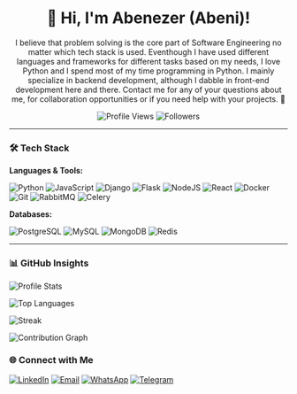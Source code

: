 <div align="center">

# 👋 Hi, I'm Abenezer (Abeni)!

I believe that problem solving is the core part of Software Engineering no matter which tech stack is used. Eventhough I have used different languages and frameworks for different tasks based on my needs, I love Python and I spend most of my time programming in Python. I mainly specialize in backend development, although I dabble in front-end development here and there. Contact me for any of your questions about me, for collaboration opportunities or if you need help with your projects. 🚀

![Profile Views](https://komarev.com/ghpvc/?username=abeni-al7&color=blueviolet&style=flat-square)
![Followers](https://img.shields.io/github/followers/abeni-al7?style=social)
</div>

---

### 🛠️ Tech Stack  
**Languages & Tools:**  

![Python](https://img.shields.io/badge/Python-3776AB?style=for-the-badge&logo=python&logoColor=white)
![JavaScript](https://img.shields.io/badge/-JavaScript-F7DF1E?logo=javascript&logoColor=black)
![Django](https://img.shields.io/badge/-Django-092E20?logo=django&logoColor=white)
![Flask](https://img.shields.io/badge/-Flask-000000?logo=flask&logoColor=white)
![NodeJS](https://img.shields.io/badge/-Node.js-339933?logo=node.js&logoColor=white)
![React](https://img.shields.io/badge/-React-61DAFB?logo=react&logoColor=black)
![Docker](https://img.shields.io/badge/-Docker-2496ED?logo=docker&logoColor=white)
![Git](https://img.shields.io/badge/-Git-F05032?logo=git&logoColor=white)
![RabbitMQ](https://img.shields.io/badge/-RabbitMQ-FF6600?logo=rabbitmq&logoColor=white)
![Celery](https://img.shields.io/badge/-Celery-37814A?logo=celery&logoColor=white)

**Databases:**  

![PostgreSQL](https://img.shields.io/badge/-PostgreSQL-4169E1?logo=postgresql&logoColor=white)
![MySQL](https://img.shields.io/badge/-MySQL-4479A1?logo=mysql&logoColor=white)
![MongoDB](https://img.shields.io/badge/-MongoDB-47A248?logo=mongodb&logoColor=white)
![Redis](https://img.shields.io/badge/-Redis-DC382D?logo=redis&logoColor=white)

---

### 📊 GitHub Insights

![Profile Stats](https://github-readme-stats.vercel.app/api?username=abeni-al7&show_icons=true&theme=radical)

![Top Languages](https://github-readme-stats.vercel.app/api/top-langs/?username=abeni-al7&layout=compact&theme=dark&hide=html,css)

![Streak](https://github-readme-streak-stats.herokuapp.com/?user=abeni-al7&theme=highcontrast)

![Contribution Graph](https://github-readme-activity-graph.vercel.app/graph?username=abeni-al7&theme=react-dark&hide_border=true&area=true)


### 🌐 Connect with Me

[![LinkedIn](https://img.shields.io/badge/LinkedIn-0077B5?logo=linkedin&logoColor=white)](https://linkedin.com/in/abenezer-alebachew)
[![Email](https://img.shields.io/badge/Email-EA4335?logo=gmail&logoColor=white)](mailto:abenezeralebachew3@gmail.com)
[![WhatsApp](https://img.shields.io/badge/WhatsApp-25D366?logo=whatsapp&logoColor=white)](https://wa.me/+251929341497)
[![Telegram](https://img.shields.io/badge/Telegram-26A5E4?logo=telegram&logoColor=white)](https://t.me/abeni_al7)

</div>
